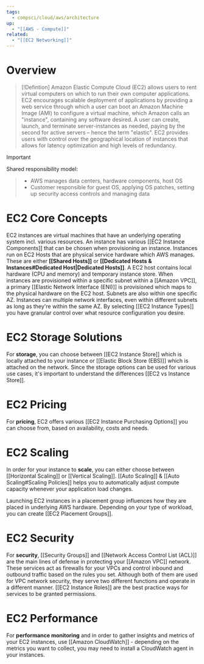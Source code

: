 ```yaml
---
tags:
  - compsci/cloud/aws/architecture
up:
  - "[[AWS - Compute]]"
related:
  - "[[EC2 Networking]]"
---
```

# Overview

>[!Defintion]
>Amazon Elastic Compute Cloud (EC2) allows users to rent virtual computers on which to run their own computer applications. EC2 encourages scalable deployment of applications by providing a web service through which a user can boot an Amazon Machine Image (AMI) to configure a virtual machine, which Amazon calls an "instance", containing any software desired. A user can create, launch, and terminate server-instances as needed, paying by the second for active servers – hence the term "elastic". EC2 provides users with control over the geographical location of instances that allows for latency optimization and high levels of redundancy.

>[!Important]
Shared responsibility model:
>- AWS manages data centers, hardware components, host OS
>- Customer responsible for guest OS, applying OS patches, setting up security access controls and managing data

# EC2 Core Concepts

EC2 instances are virtual machines that have an underlying operating system incl. various resources. An instance has various [[EC2 Instance Components]] that can be chosen when provisioning an instance. Instances run on EC2 Hosts that are physical service hardware which AWS manages. These are either **[[Shared Hosts]]** or **[[Dedicated Hosts & Instances#Dedicated Host|Dedicated Hosts]]**. A EC2 host contains local hardware (CPU and memory) and temporary instance store.
When instances are provisioned within a specific subnet within a [[Amazon VPC]], a primary [[Elastic Network Interface (ENI)]] is provisioned which maps to the physical hardware on the EC2 host. Subnets are also within one specific AZ. Instances can multiple network interfaces, even within different subnets as long as they're within the same AZ.
By selecting [[EC2 Instance Types]] you have granular control over what resource configuration you desire. 

# EC2 Storage Solutions

For **storage**, you can choose between [[EC2 Instance Store]] which is locally attached to your instance or [[Elastic Block Store (EBS)]] which is attached on the network. Since the storage options can be used for various use cases, it's important to understand the differences [[EC2 vs Instance Store]].

# EC2 Pricing

For **pricing**, EC2 offers various [[EC2 Instance Purchasing Options]] you can choose from, based on availability, costs and needs.

# EC2 Scaling

In order for your instance to **scale**, you can either choose between [[Horizontal Scaling]] or [[Vertical Scaling]]. [[Auto Scaling]] & [[Auto Scaling#Scaling Policies]] helps you to automatically adjust compute capacity whenever your application load changes.

Launching EC2 instances in a placement group influences how they are placed in underlying AWS hardware. Depending on your type of workload, you can create [[EC2 Placement Groups]].

# EC2 Security

For **security**, [[Security Groups]] and [[Network Access Control List (ACL)]] are the main lines of defense in protecting your [[Amazon VPC]] network. These services act as firewalls for your VPCs and control inbound and outbound traffic based on the rules you set. Although both of them are used for VPC network security, they serve two different functions and operate in a different manner. [[EC2 Instance Roles]] are the best practice ways for services to be granted permissions.

# EC2 Performance

For **performance monitoring** and in order to gather insights and metrics of your EC2 instances, use [[Amazon CloudWatch]] - depending on the metrics you want to collect, you may need to install a CloudWatch agent in your instances.